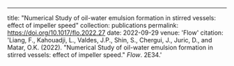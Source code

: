 ---
title: "Numerical Study of oil-water emulsion formation in stirred vessels: effect of impeller speed"
collection: publications
permalink: https://doi.org/10.1017/flo.2022.27
date: 2022-09-29
venue: 'Flow'
citation: 'Liang, F., Kahouadji, L., Valdes, J.P., Shin, S., Chergui, J., Juric, D., and Matar, O.K.  (2022). &quot;Numerical Study of oil-water emulsion formation in stirred vessels: effect of impeller speed.&quot; <i>Flow</i>. 2E34.'
